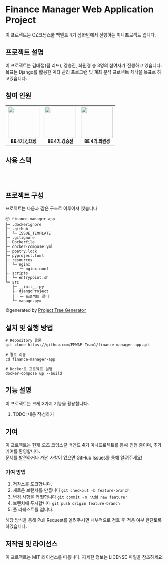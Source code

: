 # Finance Manager Web Application Project

이 프로젝트는 OZ코딩스쿨 백엔드 4기 심화반에서 진행하는 미니프로젝트 입니다.

## 프로젝트 설명

이 프로젝트는 김대정(팀 리드), 강승진, 최원경 총 3명의 참여자가 진행하고 있습니다. <br>
목표는 Django를 활용한 계좌 관리 프로그램 및 계좌 분석 프로젝트 제작을 목표로 하고있습니다.

## 참여 인원
<table>
  <tbody>
    <tr>
      <td align="center"><a href="https://github.com/Dae-Jeong"><img src="https://avatars.githubusercontent.com/u/155162939?v=4" width="100px;" alt=""/><br /><sub><b>BE 4기 김대정 </b></sub></a><br /></td>
      <td align="center"><a href="https://github.com/Gseungjin2"><img src="https://avatars.githubusercontent.com/u/173425102?v=4" width="100px;" alt=""/><br /><sub><b>BE 4기 강승진 </b></sub></a><br /></td>
      <td align="center"><a href="https://github.com/won-kyoung"><img src="https://avatars.githubusercontent.com/u/173425047?v=4" width="100px;" alt=""/><br /><sub><b>BE 4기 최원경 </b></sub></a><br /></td>
    </tr>
  </tbody>
</table>

## 사용 스택
<div align="left">
    <div>
        <img src="https://img.shields.io/badge/GitHib-181717?style=for-the-badge&logo=github&logoColor=white" alt="">
        <img src="https://img.shields.io/badge/PostgreSQL-4169E1?style=for-the-badge&logo=PostgreSQL&logoColor=white" alt="">
        <img src="https://img.shields.io/badge/Docker-2496ED?style=for-the-badge&logo=Docker&logoColor=white" alt="">
        <br>
        <img src="https://img.shields.io/badge/Python-3776AB?style=for-the-badge&logo=python&logoColor=white" alt="">
        <img src="https://img.shields.io/badge/Django-092E20?style=for-the-badge&logo=Django&logoColor=white" alt="">
        <img src="https://img.shields.io/badge/NGINX-009639?style=for-the-badge&logo=NGINX&logoColor=white" alt="">
        <img src="https://img.shields.io/badge/Gunicorn-499848?style=for-the-badge&logo=Gunicorn&logoColor=white" alt="">
    </div>
</div>


## 프로젝트 구성
프로젝트는 다음과 같은 구조로 이루어져 있습니다
```
📦 finance-manager-app 
├─ .dockerignore
├─ .github
│  └─ ISSUE_TEMPLATE
├─ .gitignore
├─ Dockerfile
├─ docker-compose.yml
├─ poetry.lock
├─ pyproject.toml
├─ resources
│  └─ nginx
│     └─ nginx.conf
├─ scripts
│  └─ entrypoint.sh
└─ src
   ├─ __init__.py
   ├─ djangoProject
   │  └─ 프로젝트 폴더
   └─ manage.py=
```
©generated by [Project Tree Generator](https://woochanleee.github.io/project-tree-generator)


## 설치 및 실행 방법
```shell
# Repository 클론
git clone https://github.com/FMWAP-Team1/finance-manager-app.git

# 경로 이동
cd finance-manager-app

# Docker로 프로젝트 실행
docker-compose up --build
```

## 기능 설명
이 프로젝트는 크게 3가지 기능을 활용합니다.
1. TODO: 내용 작성하기


## 기여
이 프로젝트는 현재 오즈 코딩스쿨 백엔드 4기 미니프로젝트를 통해 진행 중이며, 추가 기여를 환영합니다.   
문제를 발견하거나 개선 사항이 있으면 GitHub Issues를 통해 알려주세요!

### 기여 방법
1. 저장소를 포크합니다.
2. 새로운 브랜치를 만듭니다 ```git checkout -b feature-branch```
3. 변경 사항을 커밋합니다 ```git commit -m 'Add new feature'```
4. 브랜치에 푸시합니다 ```git push origin feature-branch```
5. 풀 리퀘스트를 엽니다.

해당 방식을 통해 Pull Request를 올려주시면 내부적으로 검토 후 적용 여부 판단토록 하곘습니다.

## 저작권 및 라이선스

이 프로젝트는 MIT 라이선스를 따릅니다. 자세한 정보는 LICENSE 파일을 참조하세요.
